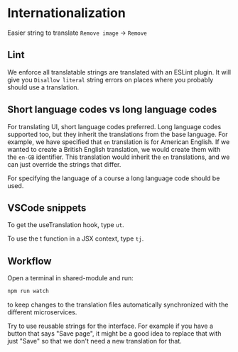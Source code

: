 # Internationalization

Easier string to translate `Remove image` -> `Remove`

## Lint

We enforce all translatable strings are translated with an ESLint plugin. It will give you `Disallow literal` string errors on places where you probably should use a translation.

## Short language codes vs long language codes

For translating UI, short language codes preferred. Long language codes supported too, but they inherit the translations from the base language. For example, we have specified that `en` translation is for American English. If we wanted to create a British English translation, we would create them with the `en-GB` identifier. This translation would inherit the `en` translations, and we can just override the strings that differ.

For specifying the language of a course a long language code should be used.

## VSCode snippets

To get the useTranslation hook, type `ut`.

To use the t function in a JSX context, type `tj`.


## Workflow

Open a terminal in shared-module and run:

```bash
npm run watch
```

to keep changes to the translation files automatically synchronized with the different microservices.

Try to use reusable strings for the interface. For example if you have a button that says "Save page", it might be a good idea to replace that with just "Save" so that we don't need a new translation for that.
